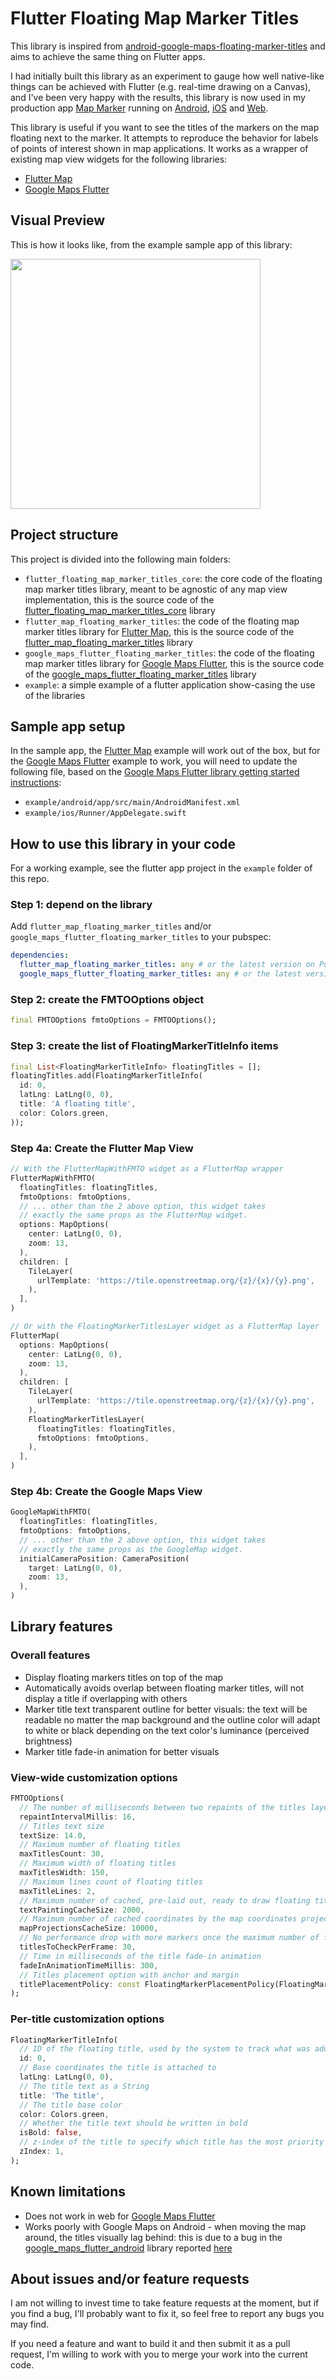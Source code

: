 # Flutter Floating Map Marker Titles

This library is inspired from [android-google-maps-floating-marker-titles](https://github.com/androidseb/android-google-maps-floating-marker-titles) and aims to achieve the same thing on Flutter apps.

I had initially built this library as an experiment to gauge how well native-like things can be achieved with Flutter (e.g. real-time drawing on a Canvas), and I've been very happy with the results, this library is now used in my production app [Map Marker](https://mapmarker.app) running on [Android](https://play.google.com/store/apps/details?id=com.exlyo.mapmarker), [iOS](https://itunes.apple.com/us/app/map-marker-places-organizer/id1287281807) and [Web](https://www.mapmarker.app/webapp/).

This library is useful if you want to see the titles of the markers on the map floating next to the marker. It attempts to reproduce the behavior for labels of points of interest shown in map applications. It works as a wrapper of existing map view widgets for the following libraries:
* [Flutter Map](https://github.com/fleaflet/flutter_map)
* [Google Maps Flutter](https://github.com/flutter/plugins/tree/master/packages/google_maps_flutter/google_maps_flutter)

## Visual Preview

This is how it looks like, from the example sample app of this library:

<img src="visual_demo.gif" height="400">

## Project structure

This project is divided into the following main folders:
* `flutter_floating_map_marker_titles_core`: the core code of the floating map marker titles library, meant to be agnostic of any map view implementation, this is the source code of the [flutter_floating_map_marker_titles_core](https://pub.dev/packages/flutter_floating_map_marker_titles_core) library
* `flutter_map_floating_marker_titles`: the code of the floating map marker titles library for [Flutter Map](https://github.com/fleaflet/flutter_map), this is the source code of the [flutter_map_floating_marker_titles](https://pub.dev/packages/flutter_map_floating_marker_titles) library
* `google_maps_flutter_floating_marker_titles`: the code of the floating map marker titles library for [Google Maps Flutter](https://github.com/flutter/plugins/tree/master/packages/google_maps_flutter/google_maps_flutter), this is the source code of the [google_maps_flutter_floating_marker_titles](https://pub.dev/packages/google_maps_flutter_floating_marker_titles) library
* `example`: a simple example of a flutter application show-casing the use of the libraries

## Sample app setup

In the sample app, the [Flutter Map](https://github.com/fleaflet/flutter_map) example will work out of the box, but for the [Google Maps Flutter](https://github.com/flutter/plugins/tree/master/packages/google_maps_flutter/google_maps_flutter) example to work, you will need to update the following file, based on the [Google Maps Flutter library getting started instructions](https://github.com/flutter/plugins/tree/master/packages/google_maps_flutter/google_maps_flutter#getting-started):
* `example/android/app/src/main/AndroidManifest.xml`
* `example/ios/Runner/AppDelegate.swift`

## How to use this library in your code

For a working example, see the flutter app project in the `example` folder of this repo.

### Step 1: depend on the library

Add `flutter_map_floating_marker_titles` and/or `google_maps_flutter_floating_marker_titles` to your pubspec:

```yaml
dependencies:
  flutter_map_floating_marker_titles: any # or the latest version on Pub
  google_maps_flutter_floating_marker_titles: any # or the latest version on Pub
```

### Step 2: create the FMTOOptions object

```dart
final FMTOOptions fmtoOptions = FMTOOptions();
```

### Step 3: create the list of FloatingMarkerTitleInfo items

```dart
final List<FloatingMarkerTitleInfo> floatingTitles = [];
floatingTitles.add(FloatingMarkerTitleInfo(
  id: 0,
  latLng: LatLng(0, 0),
  title: 'A floating title',
  color: Colors.green,
));
```

### Step 4a: Create the Flutter Map View

```dart
// With the FlutterMapWithFMTO widget as a FlutterMap wrapper
FlutterMapWithFMTO(
  floatingTitles: floatingTitles,
  fmtoOptions: fmtoOptions,
  // ... other than the 2 above option, this widget takes
  // exactly the same props as the FlutterMap widget.
  options: MapOptions(
    center: LatLng(0, 0),
    zoom: 13,
  ),
  children: [
    TileLayer(
      urlTemplate: 'https://tile.openstreetmap.org/{z}/{x}/{y}.png',
    ),
  ],
)

// Or with the FloatingMarkerTitlesLayer widget as a FlutterMap layer
FlutterMap(
  options: MapOptions(
    center: LatLng(0, 0),
    zoom: 13,
  ),
  children: [
    TileLayer(
      urlTemplate: 'https://tile.openstreetmap.org/{z}/{x}/{y}.png',
    ),
    FloatingMarkerTitlesLayer(
      floatingTitles: floatingTitles,
      fmtoOptions: fmtoOptions,
    ),
  ],
)
```

### Step 4b: Create the Google Maps View

```dart
GoogleMapWithFMTO(
  floatingTitles: floatingTitles,
  fmtoOptions: fmtoOptions,
  // ... other than the 2 above option, this widget takes
  // exactly the same props as the GoogleMap widget.
  initialCameraPosition: CameraPosition(
    target: LatLng(0, 0),
    zoom: 13,
  ),
)
```

## Library features

### Overall features

* Display floating markers titles on top of the map
* Automatically avoids overlap between floating marker titles, will not display a title if overlapping with others
* Marker title text transparent outline for better visuals: the text will be readable no matter the map background and the outline color will adapt to white or black depending on the text color's luminance (perceived brightness)
* Marker title fade-in animation for better visuals

### View-wide customization options

```dart
FMTOOptions(
  // The number of milliseconds between two repaints of the titles layer. 60 frames per seconds = 16 milliseconds between each frame.
  repaintIntervalMillis: 16,
  // Titles text size
  textSize: 14.0,
  // Maximum number of floating titles
  maxTitlesCount: 30,
  // Maximum width of floating titles
  maxTitlesWidth: 150,
  // Maximum lines count of floating titles
  maxTitleLines: 2,
  // Maximum number of cached, pre-laid out, ready to draw floating titles info, since computing the layout of text is an expensive operation
  textPaintingCacheSize: 2000,
  // Maximum number of cached coordinates by the map coordinates projections calculator
  mapProjectionsCacheSize: 10000,
  // No performance drop with more markers once the maximum number of floating titles has been reached, since the library only scans for a limited number of markers per frame, which can be set with titlesToCheckPerFrame
  titlesToCheckPerFrame: 30,
  // Time in milliseconds of the title fade-in animation
  fadeInAnimationTimeMillis: 300,
  // Titles placement option with anchor and margin
  titlePlacementPolicy: const FloatingMarkerPlacementPolicy(FloatingMarkerGravity.right, 12),
);
```

### Per-title customization options

```dart
FloatingMarkerTitleInfo(
  // ID of the floating title, used by the system to track what was added/removed between two paints
  id: 0,
  // Base coordinates the title is attached to
  latLng: LatLng(0, 0),
  // The title text as a String
  title: 'The title',
  // The title base color
  color: Colors.green,
  // Whether the title text should be written in bold
  isBold: false,
  // z-index of the title to specify which title has the most priority for display in case of titles collisions
  zIndex: 1,
);
```

## Known limitations

* Does not work in web for [Google Maps Flutter](https://github.com/flutter/plugins/tree/master/packages/google_maps_flutter/google_maps_flutter)
* Works poorly with Google Maps on Android - when moving the map around, the titles visually lag behind: this is due to a bug in the [google_maps_flutter_android](https://pub.dev/packages/google_maps_flutter_android) library reported [here](https://github.com/flutter/flutter/issues/169152)

## About issues and/or feature requests

I am not willing to invest time to take feature requests at the moment, but if you find a bug, I'll probably want to fix it, so feel free to report any bugs you may find.

If you need a feature and want to build it and then submit it as a pull request, I'm willing to work with you to merge your work into the current code.
